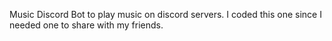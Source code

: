 Music Discord Bot to play music on discord servers. 
I coded this one since I needed one to share with my friends.
